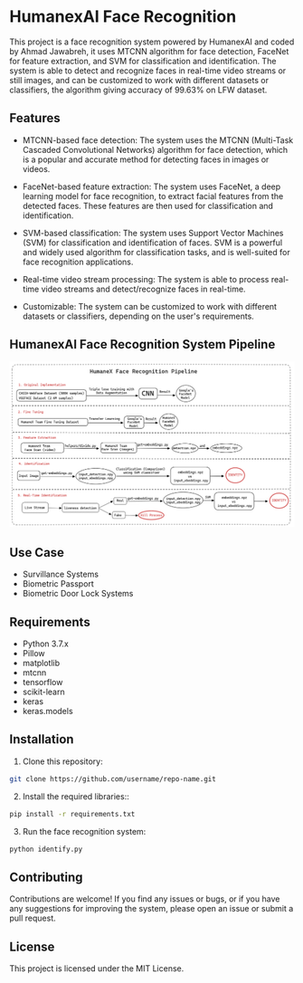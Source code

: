 # HumanexAI Face Recognition

This project is a face recognition system powered by HumanexAI and coded by Ahmad Jawabreh, it uses MTCNN algorithm for face detection, FaceNet for feature extraction, and SVM for classification and identification. The system is able to detect and recognize faces in real-time video streams or still images, and can be customized to work with different datasets or classifiers, the algorithm giving accuracy of 99.63% on LFW dataset.

## Features
* MTCNN-based face detection: The system uses the MTCNN (Multi-Task Cascaded Convolutional Networks) algorithm for face detection, which is a popular and accurate method for detecting faces in images or videos.

* FaceNet-based feature extraction: The system uses FaceNet, a deep learning model for face recognition, to extract facial features from the detected faces. These features are then used for classification and identification.

* SVM-based classification: The system uses Support Vector Machines (SVM) for classification and identification of faces. SVM is a powerful and widely used algorithm for classification tasks, and is well-suited for face recognition applications.

* Real-time video stream processing: The system is able to process real-time video streams and detect/recognize faces in real-time.

* Customizable: The system can be customized to work with different datasets or classifiers, depending on the user's requirements.
## HumanexAI Face Recognition System Pipeline

![pipeline-1](pipeline-1.png)


## Use Case
* Survillance Systems 
* Biometric Passport
* Biometric Door Lock Systems
 


## Requirements
* Python 3.7.x
* Pillow
* matplotlib
* mtcnn
* tensorflow
* scikit-learn
* keras
* keras.models

## Installation
1. Clone this repository:
```bash
git clone https://github.com/username/repo-name.git
```

2. Install the required libraries::
```bash
pip install -r requirements.txt
```

3. Run the face recognition system:
```python
python identify.py
```

## Contributing
Contributions are welcome! If you find any issues or bugs, or if you have any suggestions for improving the system, please open an issue or submit a pull request.

## License
This project is licensed under the MIT License.
